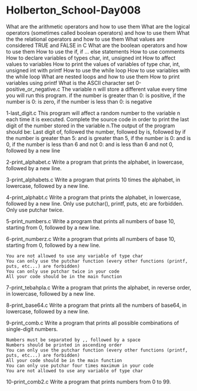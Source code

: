 # Holberton_School-Day008 #


  What are the arithmetic operators and how to use them
  What are the logical operators (sometimes called boolean operators) and how to use them
  What the the relational operators and how to use them
  What values are considered TRUE and FALSE in C
  What are the boolean operators and how to use them
  How to use the if, if ... else statements
  How to use comments
  How to declare variables of types char, int, unsigned int
  How to affect values to variables
  How to print the values of variables of type char, int, unsigned int with printf
  How to use the while loop
  How to use variables with the while loop
  What are nested loops and how to use them
  How to print variables using printf
  What is the ASCII character set
0-positive_or_negative.c
	The variable n will store a different value every time you will run this program. if the number is greater than 0: is positive, if the number is 0: is zero, if the number is less than 0: is negative

1-last_digit.c
	This program will affect a random number to the variable n each time it is executed. Complete the source code in order to print the last digit of the number stored in the variable n.The output of the program should be:
Last digit of, followed the number, followed by is, followed by if the number is greater than 5: and is greater than 5, if the number is 0: and is 0, if the number is less than 6 and not 0: and is less than 6 and not 0, followed by a new line

2-print_alphabet.c
	Write a program that prints the alphabet, in lowercase, followed by a new line.

3-print_alphabets.c
	Write a program that prints 10 times the alphabet, in lowercase, followed by a new line.

4-print_alphabt.c
	Write a program that prints the alphabet, in lowercase, followed by a new line. Only use putchar(), printf, puts, etc are forbidden. Only use putchar twice.

5-print_numbers.c
	Write a program that prints all numbers of base 10, starting from 0, followed by a new line.

6-print_numberz.c
	Write a program that prints all numbers of base 10, starting from 0, followed by a new line.

	You are not allowed to use any variable of type char
	You can only use the putchar function (every other functions (printf, puts, etc...) are forbidden)
	You can only use putchar twice in your code
	All your code should be in the main function

7-print_tebahpla.c
	Write a program that prints the alphabet, in reverse order, in lowercase, followed by a new line.

8-print_base64.c
	Write a program that prints all the numbers of base64, in lowercase, followed by a new line.

9-print_comb.c
	Write a program that prints all possible combinations of single-digit numbers.

	Numbers must be separated by ,, followed by a space
	Numbers should be printed in ascending order
	You can only use the putchar function (every other functions (printf, puts, etc...) are forbidden)
	All your code should be in the main function
	You can only use putchar four times maximum in your code
	You are not allowed to use any variable of type char

10-print_comb2.c
	Write a program that prints numbers from 0 to 99.
